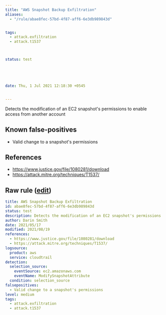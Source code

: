 ```yaml
---
title: "AWS Snapshot Backup Exfiltration"
aliases:
  - "/rule/abae8fec-57bd-4f87-aff6-6e3db989843d"


tags:
  - attack.exfiltration
  - attack.t1537



status: test





date: Thu, 1 Jul 2021 12:18:30 +0545


---
```


Detects the modification of an EC2 snapshot's permissions to enable access from another account

<!--more-->


## Known false-positives

* Valid change to a snapshot's permissions



## References

* https://www.justice.gov/file/1080281/download
* https://attack.mitre.org/techniques/T1537/


## Raw rule ([edit](https://github.com/SigmaHQ/sigma/edit/master/rules/cloud/aws/aws_snapshot_backup_exfiltration.yml))
```yaml
title: AWS Snapshot Backup Exfiltration
id: abae8fec-57bd-4f87-aff6-6e3db989843d
status: test
description: Detects the modification of an EC2 snapshot's permissions to enable access from another account
author: Darin Smith
date: 2021/05/17
modified: 2021/08/19
references:
  - https://www.justice.gov/file/1080281/download
  - https://attack.mitre.org/techniques/T1537/
logsource:
  product: aws
  service: cloudtrail
detection:
  selection_source:
    eventSource: ec2.amazonaws.com
    eventName: ModifySnapshotAttribute
  condition: selection_source
falsepositives:
  - Valid change to a snapshot's permissions
level: medium
tags:
  - attack.exfiltration
  - attack.t1537

```
